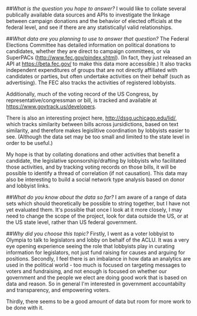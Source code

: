 ##_What is the question you hope to answer?_
I would like to collate several publically available data sources and APIs to investigate the linkage between campaign donations and the behavior of elected officials at the federal level, and see if there are any statisticallyl valid relationships. 


##_What data are you planning to use to answer that question?_
The Federal Elections Committee has detailed information on political donations to candidates, whether they are direct to campaign committees, or via SuperPACs (http://www.fec.gov/pindex.shtml). (In fact, they just released an API at https://beta.fec.gov/ to make this data more accessible.) 
It also tracks independent expenditures of groups that are not directly affiliated with candidates or parties, but often undertake activities on their behalf (such as advertising).
The FEC also tracks the activities of registered lobbyists.

Additionally, much of the voting record of the US Congress, by representative/congressman or bill, is tracked and available at https://www.govtrack.us/developers.  

There is also an interesting project here, http://dssg.uchicago.edu/lid/, which tracks similarity between bills across jursidictions, based on text similarity, and therefore makes legislitive coordination by lobbyists easier to see. (Although the data set may be too small and limited to the state level in order to be useful.)

My hope is that by collating donations and other activities that benefit a candidate, the legislative sponsorship/drafting by lobbyists who facilitated those activities, and by tracking voting records on those bills, it will be possible to identify a thread of correlation (if not causation).
This data may also be interesting to build a social network type analysis based on donor and lobbyist links.



##_What do you know about the data so far?_
I am aware of a range of data sets which should theoretically be possible to string together, but I have not yet evaluated them. It's possible that once I look at it more closely, I may need to change the scope of the project, look for data outside the US, or at the US state level, rather than US federal government. 



##_Why did you choose this topic?_
Firstly, I went as a voter lobbyist to Olympia to talk to legislators and lobby on behalf of the ACLU. It was a very eye opening experience seeing the role that lobbyists play in curating information for legislators, not just fund raising for causes and arguing for positions. 
Secondly, I feel there is an imbalance in how data an analytics are used in the political world - too much is focused on targeting messages to voters and fundraising, and not enough is focused on whether our government and the people we elect are doing good work that is based on data and reason. 
So in general I'm interested in government accountabilty and transparency, and empowering voters. 

Thirdly, there seems to be a good amount of data but room for more work to be done with it.  